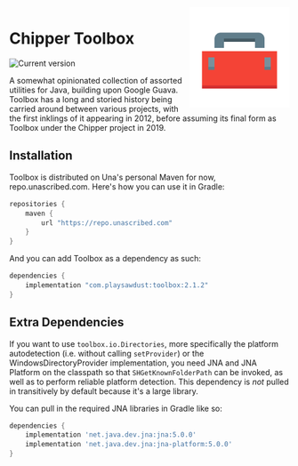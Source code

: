 <img src="doc/logo.png" align="right" width="180px"/>

# Chipper Toolbox
![Current version](https://img.shields.io/maven-metadata/v?label=current%20version&metadataUrl=https%3A%2F%2Frepo.unascribed.com%2Fcom%2Fplaysawdust%2Ftoolbox%2Fmaven-metadata.xml&style=flat-square)

A somewhat opinionated collection of assorted utilities for Java, building upon Google Guava.
Toolbox has a long and storied history being carried around between various projects, with the first
inklings of it appearing in 2012, before assuming its final form as Toolbox under the Chipper
project in 2019.

## Installation
Toolbox is distributed on Una's personal Maven for now, repo.unascribed.com. Here's how you can use
it in Gradle:

```gradle
repositories {
	maven {
		url "https://repo.unascribed.com"
	}
}
```

And you can add Toolbox as a dependency as such:

```gradle
dependencies {
	implementation "com.playsawdust:toolbox:2.1.2"
}
```

## Extra Dependencies
If you want to use `toolbox.io.Directories`, more specifically the platform autodetection (i.e.
without calling `setProvider`) or the WindowsDirectoryProvider implementation, you need JNA and JNA
Platform on the classpath so that `SHGetKnownFolderPath` can be invoked, as well as to perform
reliable platform detection. This dependency is *not* pulled in transitively by default because it's
a large library.

You can pull in the required JNA libraries in Gradle like so:
```gradle
dependencies {
	implementation 'net.java.dev.jna:jna:5.0.0'
	implementation 'net.java.dev.jna:jna-platform:5.0.0'
}
```
